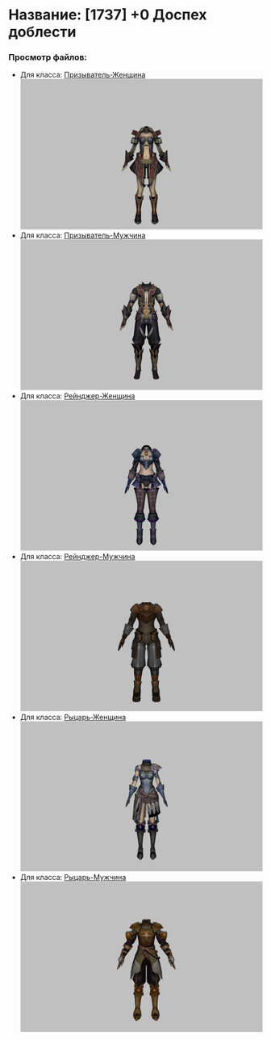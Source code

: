 # Название: [1737] +0 Доспех доблести

### Просмотр файлов:
- Для класса: [Призыватель-Женщина](Призыватель-Женщина)
![p090003.png](Призыватель-Женщина/p090003.png)
- Для класса: [Призыватель-Мужчина](Призыватель-Мужчина)
![p080003.png](Призыватель-Мужчина/p080003.png)
- Для класса: [Рейнджер-Женщина](Рейнджер-Женщина)
![p030019.png](Рейнджер-Женщина/p030019.png)
- Для класса: [Рейнджер-Мужчина](Рейнджер-Мужчина)
![p020019.png](Рейнджер-Мужчина/p020019.png)
- Для класса: [Рыцарь-Женщина](Рыцарь-Женщина)
![p010019.png](Рыцарь-Женщина/p010019.png)
- Для класса: [Рыцарь-Мужчина](Рыцарь-Мужчина)
![p000019.png](Рыцарь-Мужчина/p000019.png)
